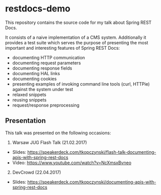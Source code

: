 # restdocs-demo

This repository contains the source code for my talk about Spring REST Docs.

It consists of a naive implementation of a CMS system. Additionally it provides a test suite which serves the purpose of presenting the most important and interesting features of Spring REST Docs:
* documenting HTTP communication
* documenting request parameters
* documenting response fields
* documenting HAL links
* documenting cookies
* presenting examples of invoking command line tools (curl, HTTPie) against the system under test
* relaxed snippets
* reusing snippets
* request/response preprocessing

## Presentation

This talk was presented on the following occasions:
1. Warsaw JUG Flash Talk (21.02.2017)
  * Slides: https://speakerdeck.com/tkopczynski/flash-talk-documenting-apis-with-spring-rest-docs
  * Video: https://www.youtube.com/watch?v=NcXmsxBvneo
2. DevCrowd (22.04.2017)
  * Slides: https://speakerdeck.com/tkopczynski/documenting-apis-with-spring-rest-docs
